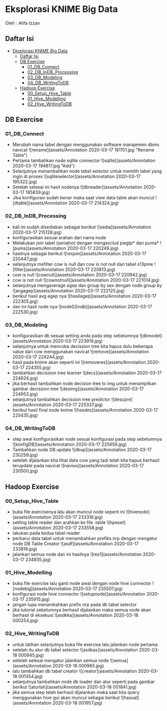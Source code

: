# Eksplorasi KNIME Big Data

Oleh : Alifa Izzan


## Daftar Isi
- [Eksplorasi KNIME Big Data](#eksplorasi-knime-big-data)
  - [Daftar Isi](#daftar-isi)
  - [DB Exercise](#db-exercise)
    - [01_DB_Connect](#01dbconnect)
    - [02_DB_InDB_Processing](#02dbindbprocessing)
    - [03_DB_Modeling](#03dbmodeling)
    - [04_DB_WritingToDB](#04dbwritingtodb)
  - [Hadoop Exercise](#hadoop-exercise)
    - [00_Setup_Hive_Table](#00setuphivetable)
    - [01_Hive_Modelling](#01hivemodelling)
    - [02_Hive_WritingToDB](#02hivewritingtodb)


## DB Exercise

### 01_DB_Connect
- Merubah nama tabel dengan menggunakan software manajemen dbms navicat 
  ![rename](assets/Annotation 2020-03-17 181151.jpg "Rename Table")
- Pertama tambahkan node sqlite connector
![sqlite](assets/Annotation 2020-03-17 194817.jpg "Add")
- Selanjutnya menambahkan node tabel selector untuk memilih tabel yang ingin di proses
![sqliteselector](assets/Annotation 2020-03-17 195322.jpg)
- Setelah selesai ini hasil nodenya
![dbreader](assets/Annotation 2020-03-17 195839.jpg)
- Jika konfigurasi sudah benar maka saat view data table akan muncul
![dtable](assets/Annotation 2020-03-17 214324.jpg)

### 02_DB_InDB_Processing
- kali ini sudah disediakan sebagai berikut
![sedia](assets/Annotation 2020-03-17 215128.jpg)
- konfigurasikan sesuai arahan dari nama node
- Melakukan join tabel (serialno) dengan mengexclud pwgtp* dan puma*
![puma](assets/Annotation 2020-03-17 220249.jpg) 
- hasilnya sebagai berikut
![resjoin](assets/Annotation 2020-03-17 220447.jpg)
- selanjutnya mefilter cow is null dan cow is not null dari tabel s13pme
![filter](assets/Annotation 2020-03-17 220813.jpg)
- cow is null
![cownull](assets/Annotation 2020-03-17 220942.jpg)
- cow is not null
![cownotnull](assets/Annotation 2020-03-17 221014.jpg)
- selanjutnya mengaverage agep dan group by sex dengan node group by
![avgagep](assets/Annotation 2020-03-17 222125.jpg)
- berikut hasil avg agep nya
![hasilagep](assets/Annotation 2020-03-17 222305.jpg)
- dan ini hasil node nya
![node02indb](assets/Annotation 2020-03-17 222530.jpg)

### 03_DB_Modeling
- konfigurasikan db sesuai setting anda pada step sebelumnya
![dbmodel](assets/Annotation 2020-03-17 223919.jpg)
- selanjutnya untuk mencoba decission tree kita hapus dulu beberapa value dari cow menggunakan navicat
![remove](assets/Annotation 2020-03-17 224244.jpg)
- hasil pada knime akan seperti ini
![removeres](assets/Annotation 2020-03-17 224355.jpg)
- tambahkan decission tree learner
![decs](assets/Annotation 2020-03-17 224624.jpg)
- jika berhasil tambahkan node decision tree to img untuk menampilkan gambar decission tree
![desimg](assets/Annotation 2020-03-17 224953.jpg)
- selanjutnya tambahkan decission tree predictor
![descpre](assets/Annotation 2020-03-17 225337.jpg)
- berikut hasil final node knime
![hasdes](assets/Annotation 2020-03-17 225435.jpg)

### 04_DB_WritingToDB
- step awal konfigurasikan node sesuai konfigurasi pada step sebelumnya
![konfigDB](assets/Annotation 2020-03-17 225656.jpg)
- Tambahkan node DB update
![dbup](assets/Annotation 2020-03-17 230259.jpg)
- setelah dijalankan kita lihat data cow yang tadi telah kita hapus berhasil terupdate pada navicat
![naviuo](assets/Annotation 2020-03-17 230500.jpg)


## Hadoop Exercise

### 00_Setup_Hive_Table
- buka file exercisenya lalu akan muncul node seperti ini
![hivenode](assets/Annotation 2020-03-17 233318.jpg)
- setting table reader dan arahkan ke file .table
![hpeset](assets/Annotation 2020-03-17 233558.jpg)
- lakukan pada kedua tabel reader
- perbarui data tabel untuk menambahkan prefiks nrp dengan mengatur node DB Table Creator
![asdf](assets/Annotation 2020-03-17 233819.jpg)
- jalankan semua node dan ini hasilnya
![res1](assets/Annotation 2020-03-17 234935.jpg)

### 01_Hive_Modelling
- buka file exercise lalu ganti node awal dengan node hive connector
![nodebig](assets/Annotation 2020-03-17 235507.jpg)
- konfigurasi node hive connector
![setupnode](assets/Annotation 2020-03-17 235915.jpg)
- jangan lupa menambahkan prefix nrp pada db tabel selector
- jika tutorial sebelumnya berhasil dijalankan maka semua node akan berhasil di eksekusi
![asdkka](assets/Annotation 2020-03-18 000254.jpg)

### 02_Hive_WritingToDB
- untuk latihan selanjutnya buka file exercise lalu jalankan node pertama.
- setelah itu atur db tabel selector
![asdkas](assets/Annotation 2020-03-18 000945.jpg)
- setelah selesai mengatur jalankan semua node
![semua](assets/Annotation 2020-03-18 000965.jpg)
- lalu tambahkan db tabel creator
![creator](assets/Annotation 2020-03-18 001354.jpg)
- selanjutnya tambahkan node db loader dan atur seperti pada gambar berikut
![aturlah](assets/Annotation 2020-03-18 001841.jpg)
- jika semua step telah berhasil dijalankan maka saat kita query menggunakan hive gui akan muncul sebagai berikut
  ![hasual](assets/Annotation 2020-03-18 001957.jpg)